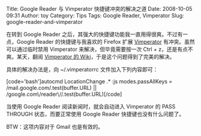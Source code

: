 Title: Google Reader 与 Vimperator 快捷键冲突的解决之道
Date: 2008-10-05 09:31
Author: toy
Category: Tips
Tags: Google Reader, Vimperator
Slug: google-reader-and-vimperator

在转到 Google Reader
之后，其强大的快捷键功能我一直用得很爽。不过有一点，Google Reader
的快捷键与我喜欢的 Firefox 扩展
[Vimperator](http://linuxtoy.org/archives/vimperator.html)
有冲突。虽然可以通过临时禁用 Vimperator 来解决，但毕竟需要按一次 Ctrl +
z，还是有点不爽。某天，翻阅 [Vimperator 的
Wiki](http://vimperator.cutup.org/index.php?title=Tips_and_Tricks#Useful_autocommands)，于是这个问题得到了完美的解决。

具体的解决办法是，向 ~/.vimperatorrc 文件加入下列内容即可：

[code='bash']autocmd LocationChange .* :js modes.passAllKeys =
/mail.google.com/.test(buffer.URL) ||
/google.com\\/reader\\//.test(buffer.URL)[/code]

当使用 Google Reader 阅读新闻时，就会自动进入 Vimperator 的 PASS THROUGH
状态，而要正常使用 Google Reader 快捷键也没有什么问题了。

BTW：这项内容对于 Gmail 也是有效的。

